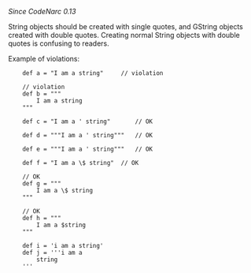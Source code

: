 *Since CodeNarc 0.13*

String objects should be created with single quotes, and GString objects
created with double quotes. Creating normal String objects with double
quotes is confusing to readers.

Example of violations:

``` 
    def a = "I am a string"     // violation

    // violation
    def b = """
        I am a string
    """

    def c = "I am a ' string"       // OK

    def d = """I am a ' string"""   // OK

    def e = """I am a ' string"""   // OK

    def f = "I am a \$ string"  // OK

    // OK
    def g = """
        I am a \$ string
    """

    // OK
    def h = """
        I am a $string
    """

    def i = 'i am a string'
    def j = '''i am a
        string
    '''
```
